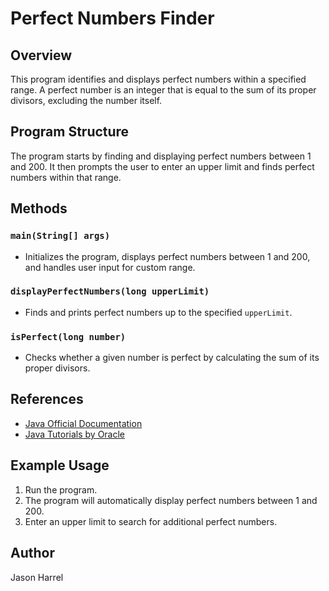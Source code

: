 # Perfect Numbers Finder

## Overview
This program identifies and displays perfect numbers within a specified range. A perfect number is an integer that is equal to the sum of its proper divisors, excluding the number itself.

## Program Structure
The program starts by finding and displaying perfect numbers between 1 and 200. It then prompts the user to enter an upper limit and finds perfect numbers within that range.

## Methods

### `main(String[] args)`
- Initializes the program, displays perfect numbers between 1 and 200, and handles user input for custom range.

### `displayPerfectNumbers(long upperLimit)`
- Finds and prints perfect numbers up to the specified `upperLimit`.

### `isPerfect(long number)`
- Checks whether a given number is perfect by calculating the sum of its proper divisors.

## References
- [Java Official Documentation](https://docs.oracle.com/javase/8/docs/api/)
- [Java Tutorials by Oracle](https://docs.oracle.com/javase/tutorial/)

## Example Usage
1. Run the program.
2. The program will automatically display perfect numbers between 1 and 200.
3. Enter an upper limit to search for additional perfect numbers.

## Author
Jason Harrel
